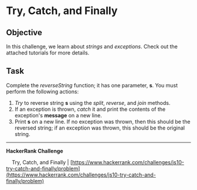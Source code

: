 # Try, Catch, and Finally

## Objective

In this challenge, we learn about _strings_ and _exceptions_. Check out the attached tutorials for more details.

## Task

Complete the _reverseString_ function; it has one parameter, **s**. You must perform the following actions:

1. _Try_ to reverse string **s** using the _split_, _reverse_, and _join_ methods.
2. If an exception is thrown, _catch_ it and print the contents of the exception's **message** on a new line.
3. Print **s** on a new line. If no exception was thrown, then this should be the reversed string; if an exception was thrown, this should be the original string.

---

**HackerRank Challenge** &#10;

&nbsp;&nbsp;&nbsp;&nbsp;Try, Catch, and Finally | [https://www.hackerrank.com/challenges/js10-try-catch-and-finally/problem](https://www.hackerrank.com/challenges/js10-try-catch-and-finally/problem)
